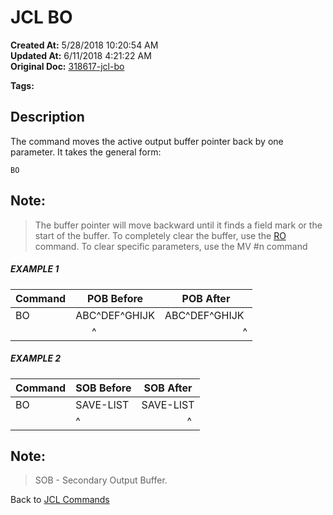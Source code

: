 # JCL BO

**Created At:** 5/28/2018 10:20:54 AM  
**Updated At:** 6/11/2018 4:21:22 AM  
**Original Doc:** [318617-jcl-bo](https://docs.jbase.com/45792-jcl/318617-jcl-bo)  

**Tags:**
<badge text='pointer' vertical='middle' />
<badge text='buffer' vertical='middle' />
<badge text='jcl' vertical='middle' />

## Description 

The command moves the active output buffer pointer back by one parameter. It takes the general form:

```
BO
```



## Note: 


> The buffer pointer will move backward until it finds a field mark or the start of the buffer. To completely clear the buffer, use the [RO](./../jcl-ro) command. To clear specific parameters, use the MV #n command






##### EXAMPLE 1


| Command<br> | POB Before<br> | POB After<br> |
| --- | --- | --- |
| BO<br> | ABC^DEF^GHIJK<br> | ABC^DEF^GHIJK<br> |
| <br> |       ^<br> |                              ^<br> |




##### EXAMPLE 2


| Command<br> | SOB Before<br> | SOB After<br> |
| --- | --- | --- |
| BO<br> | SAVE-LIST<br> | SAVE-LIST<br> |
| <br> | ^<br> |                  ^<br> |


## Note: 


> SOB - Secondary Output Buffer.




Back to [JCL Commands](./../jcl-commands)
